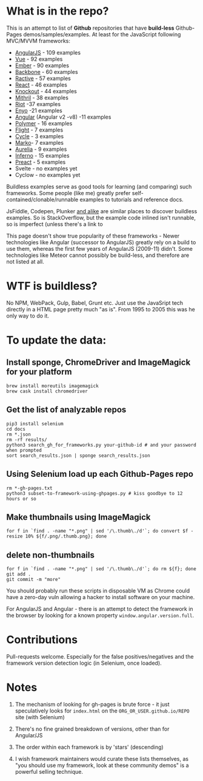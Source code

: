 # What is in the repo?

This is an attempt to list of **Github** repositories that have **build-less** Github-Pages demos/samples/examples. At least for the
JavaScript following MVC/MVVM frameworks:

* [AngularJS](https://paul-hammant.github.io/javascript-frameworks-with-ghpages-demos/#AngularJS) - 109 examples
* [Vue](https://paul-hammant.github.io/javascript-frameworks-with-ghpages-demos/#Vue) - 92 examples
* [Ember](https://paul-hammant.github.io/javascript-frameworks-with-ghpages-demos/#Ember) - 90 examples
* [Backbone](https://paul-hammant.github.io/javascript-frameworks-with-ghpages-demos/#Backbone) - 60 examples
* [Ractive](https://paul-hammant.github.io/javascript-frameworks-with-ghpages-demos/#Ractive) - 57 examples
* [React](https://paul-hammant.github.io/javascript-frameworks-with-ghpages-demos/#React) - 46 examples
* [Knockout](https://paul-hammant.github.io/javascript-frameworks-with-ghpages-demos/#Knockout) - 44 examples
* [Mithril](https://paul-hammant.github.io/javascript-frameworks-with-ghpages-demos/#Mithril) - 38 examples
* [Riot](https://paul-hammant.github.io/javascript-frameworks-with-ghpages-demos/#Riot) -37 examples
* [Enyo](https://paul-hammant.github.io/javascript-frameworks-with-ghpages-demos/#Enyo) -21 examples
* [Angular](https://paul-hammant.github.io/javascript-frameworks-with-ghpages-demos/#Angular) (Angular v2 -v8) -11 examples
* [Polymer](https://paul-hammant.github.io/javascript-frameworks-with-ghpages-demos/#Polymer) - 16 examples
* [Flight](https://paul-hammant.github.io/javascript-frameworks-with-ghpages-demos/#Flight) - 7 examples
* [Cycle](https://paul-hammant.github.io/javascript-frameworks-with-ghpages-demos/#Cycle) - 3 examples
* [Marko](https://paul-hammant.github.io/javascript-frameworks-with-ghpages-demos/#Marko)- 7 examples
* [Aurelia](https://paul-hammant.github.io/javascript-frameworks-with-ghpages-demos/#Aurelia) - 9 examples
* [Inferno](https://paul-hammant.github.io/javascript-frameworks-with-ghpages-demos/#Inferno) - 15 examples
* [Preact](https://paul-hammant.github.io/javascript-frameworks-with-ghpages-demos/#Preact) - 5 examples
* Svelte - no examples yet
* Cyclow - no examples yet

Buildless examples serve as good tools for learning (and comparing) such frameworks.  Some people (like me) greatly
prefer self-contained/clonable/runnable examples to tutorials and reference docs.

JsFiddle, Codepen, Plunker [and alike](https://www.quora.com/What-are-some-alternatives-to-http-jsfiddle-net) are similar places to discover buildless examples.  So is StackOverflow, but the example code
inlined isn't runnable, so is imperfect (unless there's a link to

This page doesn't show true popularity of these frameworks - Newer technologies like Angular (successor to AngularJS) greatly
rely on a build to use them, whereas the first few years of AngularJS (2009-11) didn't. Some technologies like Meteor cannot possibly
be build-less, and therefore are not listed at all.

# WTF is buildless?

No NPM, WebPack, Gulp, Babel, Grunt etc.  Just use the JavaSript tech directly in a HTML page pretty much "as is". From 1995 to 2005 this was he only way to do it.

# To update the data:

## Install sponge, ChromeDriver and ImageMagick for your platform

```
brew install moreutils imagemagick
brew cask install chromedriver
```

## Get the list of analyzable repos

```
pip3 install selenium
cd docs
rm *.json
rm -rf results/
python3 search_gh_for_frameworks.py your-github-id # and your password when prompted
sort search_results.json | sponge search_results.json
```

## Using Selenium load up each Github-Pages repo

```
rm *-gh-pages.txt
python3 subset-to-framework-using-ghpages.py # kiss goodbye to 12 hours or so
```

## Make thumbnails using ImageMagick

```
for f in `find . -name "*.png" | sed '/\.thumb\./d'`; do convert $f -resize 10% ${f/.png/.thumb.png}; done
```

## delete non-thumbnails

```
for f in `find . -name "*.png" | sed '/\.thumb\./d'`; do rm ${f}; done
git add .
git commit -m "more"
```

You should probably run these scripts in disposable VM as Chrome could have a zero-day vuln allowing a hacker to install software on your machine.

For AngularJS and Angular - there is an attempt to detect the framework in the browser by looking for a known property `window.angular.version.full`.

# Contributions

Pull-requests welcome. Especially for the false positives/negatives and the framework version detection logic (in Selenium, once loaded).

# Notes

1. The mechanism of looking for gh-pages is brute force - it just speculatively looks for `index.html` on the `ORG_OR_USER.github.io/REPO` site (with Selenium)

2. There's no fine grained breakdown of versions, other than for Angular/JS

3. The order within each framework is by 'stars' (descending)

4. I wish framework maintainers would curate these lists themselves, as "you should use my framework, look at these community demos" is a powerful selling technique.

